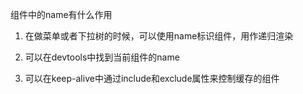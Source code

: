 组件中的name有什么作用

1. 在做菜单或者下拉树的时候，可以使用name标识组件，用作递归渲染

2. 可以在devtools中找到当前组件的name

3. 可以在keep-alive中通过include和exclude属性来控制缓存的组件